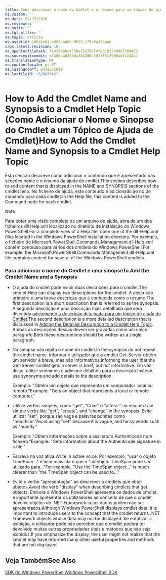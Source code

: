 ```yaml
---
title: Como adicionar o nome do Cmdlet e o resumo para um tópico de ajuda do Cmdlet | Documentos da Microsoft
ms.custom: ''
ms.date: 09/13/2016
ms.reviewer: ''
ms.suite: ''
ms.tgt_pltfrm: ''
ms.topic: article
ms.assetid: 1d0e1eb1-a962-4406-9625-175cfa3364ad
caps.latest.revision: 10
ms.openlocfilehash: f142548be473da15e702f4fa01835609d75b9d51
ms.sourcegitcommit: e7445ba8203da304286c591ff513900ad1c244a4
ms.translationtype: MT
ms.contentlocale: pt-PT
ms.lasthandoff: 04/23/2019
ms.locfileid: "62083342"
---
```

# <a name="how-to-add-the-cmdlet-name-and-synopsis-to-a-cmdlet-help-topic"></a><span data-ttu-id="a7201-102">How to Add the Cmdlet Name and Synopsis to a Cmdlet Help Topic (Como Adicionar o Nome e Sinopse do Cmdlet a um Tópico de Ajuda de Cmdlet)</span><span class="sxs-lookup"><span data-stu-id="a7201-102">How to Add the Cmdlet Name and Synopsis to a Cmdlet Help Topic</span></span>

<span data-ttu-id="a7201-103">Esta secção descreve como adicionar o conteúdo que é apresentado nas secções nome e o resumo da ajuda do cmdlet.</span><span class="sxs-lookup"><span data-stu-id="a7201-103">This section describes how to add content that is displayed in the NAME and SYNOPSIS sections of the cmdlet help.</span></span> <span data-ttu-id="a7201-104">No ficheiro de ajuda, este conteúdo é adicionado ao nó de comando para cada cmdlet.</span><span class="sxs-lookup"><span data-stu-id="a7201-104">In the Help file, this content is added to the Command node for each cmdlet.</span></span>

> [!NOTE]
> <span data-ttu-id="a7201-105">Para obter uma visão completa de um arquivo de ajuda, abra de um dos ficheiros dll Help.xml localizado no diretório de instalação do Windows PowerShell.</span><span class="sxs-lookup"><span data-stu-id="a7201-105">For a complete view of a Help file, open one of the dll-Help.xml files located in the Windows PowerShell installation directory.</span></span> <span data-ttu-id="a7201-106">Por exemplo, o ficheiro de Microsoft.PowerShell.Commands.Management.dll Help.xml contém conteúdo para vários dos cmdlets do Windows PowerShell.</span><span class="sxs-lookup"><span data-stu-id="a7201-106">For example, the Microsoft.PowerShell.Commands.Management.dll-Help.xml file contains content for several of the Windows PowerShell cmdlets.</span></span>

### <a name="to-add-the-cmdlet-name-and-a-synopsis"></a><span data-ttu-id="a7201-107">Para adicionar o nome do Cmdlet e uma sinopse</span><span class="sxs-lookup"><span data-stu-id="a7201-107">To Add the Cmdlet Name and a Synopsis</span></span>

- <span data-ttu-id="a7201-108">O ajuda do cmdlet pode exibir duas descrições para o cmdlet.</span><span class="sxs-lookup"><span data-stu-id="a7201-108">The cmdlet Help can display two descriptions for the cmdlet.</span></span> <span data-ttu-id="a7201-109">A descrição primeiro é uma breve descrição que é conhecida como o resumo.</span><span class="sxs-lookup"><span data-stu-id="a7201-109">The first description is a short description that is referred to as the synopsis.</span></span> <span data-ttu-id="a7201-110">A segunda descrição é uma descrição mais detalhada que será discutida [adicionando a descrição detalhada para um tópico de ajuda do Cmdlet](./how-to-add-a-cmdlet-description.md).</span><span class="sxs-lookup"><span data-stu-id="a7201-110">The second description is a more detailed description that is discussed in [Adding the Detailed Description to a Cmdlet Help Topic](./how-to-add-a-cmdlet-description.md).</span></span> <span data-ttu-id="a7201-111">Ambas as descrições dessas devem ser gravadas como um único parágrafo.</span><span class="sxs-lookup"><span data-stu-id="a7201-111">Both these descriptions should be written as a single paragraph.</span></span>

- <span data-ttu-id="a7201-112">Na sinopse não repita o nome do cmdlet.</span><span class="sxs-lookup"><span data-stu-id="a7201-112">In the synopsis do not repeat the cmdlet name.</span></span> <span data-ttu-id="a7201-113">Informar o utilizador que o cmdlet Get-Server obtém um servidor é breve, mas não informativos.</span><span class="sxs-lookup"><span data-stu-id="a7201-113">Informing the user that the Get-Server cmdlet gets a server is brief, but not informative.</span></span> <span data-ttu-id="a7201-114">Em vez disso, utilize sinónimos e adicione detalhes para a descrição.</span><span class="sxs-lookup"><span data-stu-id="a7201-114">Instead, use synonyms and add details to the description.</span></span>

  <span data-ttu-id="a7201-115">Exemplo: "Obtém um objeto que representa um computador local ou remoto."</span><span class="sxs-lookup"><span data-stu-id="a7201-115">Example: "Gets an object that represents a local or remote computer."</span></span>

- <span data-ttu-id="a7201-116">Utilize verbos simples, como "get", "Criar" e "alterar" no resumo.</span><span class="sxs-lookup"><span data-stu-id="a7201-116">Use simple verbs like "get", "create", and "change" in the synopsis.</span></span> <span data-ttu-id="a7201-117">Evite utilizar "set", porque são vaga e palavras bonitas como "modificar."</span><span class="sxs-lookup"><span data-stu-id="a7201-117">Avoid using "set" because it is vague, and fancy words such as "modify."</span></span>

  <span data-ttu-id="a7201-118">Exemplo: "Obtém informações sobre a assinatura Authenticode num ficheiro."</span><span class="sxs-lookup"><span data-stu-id="a7201-118">Example: "Gets information about the Authenticode signature in a file."</span></span>

- <span data-ttu-id="a7201-119">Escreva na voz ativa.</span><span class="sxs-lookup"><span data-stu-id="a7201-119">Write in active voice.</span></span> <span data-ttu-id="a7201-120">Por exemplo, "usar o objeto TimeSpan..." é bem mais claro que o "ao objeto TimeSpan pode ser utilizado para..."</span><span class="sxs-lookup"><span data-stu-id="a7201-120">For example, "Use the TimeSpan object..." is much clearer than "the TimeSpan object can be used to..."</span></span>

- <span data-ttu-id="a7201-121">Evite o verbo "apresentação" ao descrever a cmdlets que obter objetos.</span><span class="sxs-lookup"><span data-stu-id="a7201-121">Avoid the verb "display" when describing cmdlets that get objects.</span></span> <span data-ttu-id="a7201-122">Embora o Windows PowerShell apresenta os dados de cmdlet, é importante apresentar os utilizadores ao conceito de que o cmdlet devolve objetos do .NET Framework cujos dados podem não ser apresentados.</span><span class="sxs-lookup"><span data-stu-id="a7201-122">Although Windows PowerShell displays cmdlet data, it is important to introduce users to the concept that the cmdlet returns .NET Framework objects whose data may not be displayed.</span></span> <span data-ttu-id="a7201-123">Se enfatizar a exibição, o utilizador pode não perceber que o cmdlet poderá ter devolvido muitas outras propriedades úteis e métodos que não seja exibidos.</span><span class="sxs-lookup"><span data-stu-id="a7201-123">If you emphasize the display, the user might not realize that the cmdlet may have returned many other useful properties and methods that are not displayed.</span></span>

## <a name="see-also"></a><span data-ttu-id="a7201-124">Veja Também</span><span class="sxs-lookup"><span data-stu-id="a7201-124">See Also</span></span>

 [<span data-ttu-id="a7201-125">SDK do Windows PowerShell</span><span class="sxs-lookup"><span data-stu-id="a7201-125">Windows PowerShell SDK</span></span>](../windows-powershell-reference.md)